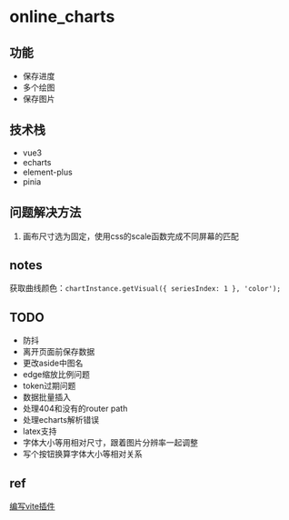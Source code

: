 # online_charts

## 功能

* 保存进度
* 多个绘图
* 保存图片

## 技术栈

* vue3
* echarts
* element-plus
* pinia

## 问题解决方法

1. 画布尺寸选为固定，使用css的scale函数完成不同屏幕的匹配

## notes

获取曲线颜色：`chartInstance.getVisual({ seriesIndex: 1 }, 'color');`

## TODO

* 防抖
* 离开页面前保存数据
* 更改aside中图名
* edge缩放比例问题
* token过期问题
* 数据批量插入
* 处理404和没有的router path
* 处理echarts解析错误
* latex支持
* 字体大小等用相对尺寸，跟着图片分辨率一起调整
* 写个按钮换算字体大小等相对关系

## ref

[编写vite插件](https://juejin.cn/post/7075678169122439181)
